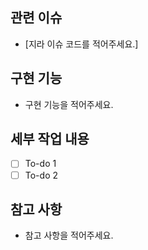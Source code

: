 ## 관련 이슈

- [지라 이슈 코드를 적어주세요.]

## 구현 기능

- 구현 기능을 적어주세요.

## 세부 작업 내용

- [ ] To-do 1
- [ ] To-do 2

## 참고 사항

- 참고 사항을 적어주세요.

